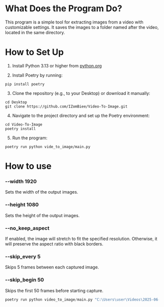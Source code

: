 # What Does the Program Do?
This program is a simple tool for extracting images from a video with customizable settings. It saves the images to a folder named after the video, located in the same directory.
# How to Set Up
1. Install Python 3.13 or higher from [python.org](https://www.python.org/downloads/)

2. Install Poetry by running:
```shell
pip install poetry
```

3. Clone the repository (e.g., to your Desktop) or download it manually:
```shell
cd Desktop
git clone https://github.com/IZomBiee/Video-To-Image.git
```

4. Navigate to the project directory and set up the Poetry environment:
```shell
cd Video-To-Image
poetry install
```

5. Run the program:
```shell
poetry run python vide_to_image/main.py
```
# How to use
### --width 1920
Sets the width of the output images.
### --height 1080
Sets the height of the output images.
### --no_keep_aspect
If enabled, the image will stretch to fit the specified resolution. Otherwise, it will preserve the aspect ratio with black borders.
### --skip_every 5
Skips 5 frames between each captured image.
### --skip_begin 50
Skips the first 50 frames before starting capture.
```python
poetry run python video_to_image/main.py "C:\Users\user\Videos\2025-06-07 11-38-44.mkv" --skip_every 5 --width 1080 --height --1080 --no_keep_aspect --skip_begin 50
``` 
